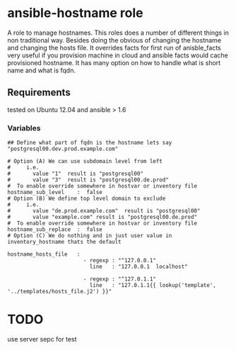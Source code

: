 ansible-hostname role
=====================

A role to manage hostnames. This roles does a number of different things in non traditional way. Besides doing the obvious of changing the hostname and changing the hosts file. It overrides facts for first run of anisble_facts very useful if you provision machine in cloud and ansible facts would cache provisioned hostname. It has many option on how to handle what is short name and what is fqdn.

Requirements
------------
tested on Ubuntu 12.04 and ansible > 1.6

### Variables
``` 
## Define what part of fqdn is the hostname lets say "postgresql00.dev.prod.example.com"

# Option (A) We can use subdomain level from left
#     i.e.
#       value "1"  result is "postgresql00"
#       value "3"  result is "postgresql00.de.prod"
#  To enable override somewhere in hostvar or inventory file
hostname_sub_level    :  false
# Option (B) We define top level domain to exclude
#     i.e.
#       value "de.prod.example.com"  result is "postgresql00"
#       value "example.com" result is "postgresql00.de.prod"
#  To enable override somewhere in hostvar or inventory file
hostname_sub_replace  :  false
# Option (C) We do nothing and in just user value in inventory_hostname thats the default

hostname_hosts_file   :
                        - regexp : "^127.0.0.1"
                          line   : "127.0.0.1  localhost"

                        - regexp : "^127.0.1.1"
                          line   : "127.0.1.1{{ lookup('template', '../templates/hosts_file.j2') }}"
```

# TODO
use server sepc for test
